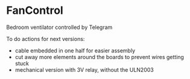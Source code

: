 # FanControl
Bedroom ventilator controlled by Telegram


To do actions for next versions:
- cable embedded in one half for easier assembly
- cut away more elements around the boards to prevent wires getting stuck
- mechanical version with 3V relay, without the ULN2003